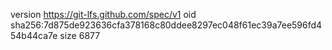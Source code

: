 version https://git-lfs.github.com/spec/v1
oid sha256:7d875de923636cfa378168c80ddee8297ec048f61ec39a7ee596fd454b44ca7e
size 6877
